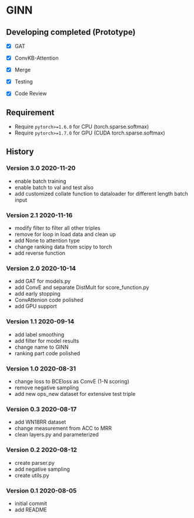 # GINN
## Developing completed (Prototype)
- [x] GAT
- [x] ConvKB-Attention
- [x] Merge
- [x] Testing
- [x] Code Review


## Requirement
- Require `pytorch>=1.6.0` for CPU (torch.sparse.softmax)
- Require `pytorch>=1.7.0` for GPU (CUDA torch.sparse.softmax)

## History
### Version 3.0 2020-11-20
- enable batch training
- enable batch to val and test also
- add customized collate function to dataloader for different length batch input

### Version 2.1 2020-11-16
- modify filter to filter all other triples
- remove for loop in load data and clean up
- add None to attention type
- change ranking data from scipy to torch
- add reverse function
  
### Version 2.0 2020-10-14
- add GAT for models.py
- add ConvE and separate DistMult for score_function.py
- add early stopping
- ConvAttenion code polished
- add GPU support

### Version 1.1 2020-09-14
- add label smoothing
- add filter for model results
- change name to GINN
- ranking part code polished

### Version 1.0 2020-08-31
- change loss to BCEloss as ConvE (1-N scoring)
- remove negative sampling
- add new ops_new dataset for extensive test triple

### Version 0.3 2020-08-17
- add WN18RR dataset
- change measurement from ACC to MRR
- clean layers.py and parameterized

### Version 0.2 2020-08-12
- create parser.py
- add negative sampling
- create utils.py

### Version 0.1 2020-08-05
- initial commit
- add README

  


